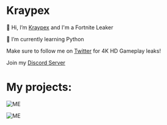 # Kraypex

👋 Hi, I’m [Kraypex](https://www.twitter.com/Kraypex) and I'm a Fortnite Leaker

🌱 I’m currently learning Python

Make sure to follow me on [Twitter](https://www.twitter.com/djlorenzouasset) for 4K HD Gameplay leaks!

Join my [Discord Server](https://discord.io/KrayFN)

# My projects:

![ME](https://github-readme-stats.vercel.app/api?username=Kraypex&show_icons=true&theme=tokyonight)

![ME](https://github-readme-stats.vercel.app/api/top-langs?username=Kraypex&show_icons=true&theme=tokyonight&layout=compact)
